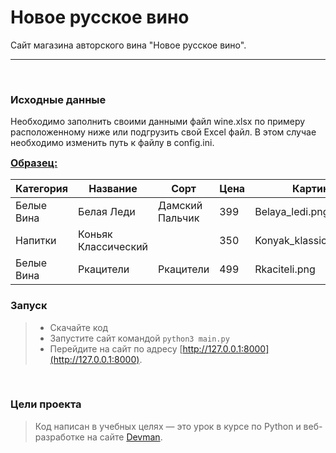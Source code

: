 # Новое русское вино

Сайт магазина авторского вина "Новое русское вино".
***
<br>

### Исходные данные

Необходимо заполнить своими данными файл wine.xlsx по примеру расположенному ниже
или подгрузить свой Excel файл. В этом случае необходимо изменить путь к файлу в config.ini.

<span style="text-decoration: underline"><b> <font size="3">Образец:</font></b></span>

| Категория  | Название            | Сорт            | Цена | Картинка                 | Акция                |
|------------|---------------------|-----------------|------|--------------------------|----------------------|
| Белые Вина | Белая Леди          | Дамский Пальчик | 399  | Belaya_ledi.png          | Выгодное Предложение |	
| Напитки    | Коньяк Классический |                 | 350  | Konyak_klassicheskyi.png |                      |
| Белые Вина | Ркацители           | Ркацители       | 499  | Rkaciteli.png            |                      |  


### Запуск
 
>- Скачайте код
>- Запустите сайт командой `python3 main.py`
>- Перейдите на сайт по адресу [http://127.0.0.1:8000](http://127.0.0.1:8000).

<br>

### Цели проекта

> Код написан в учебных целях — это урок в курсе по Python и веб-разработке на сайте [Devman](https://dvmn.org).
